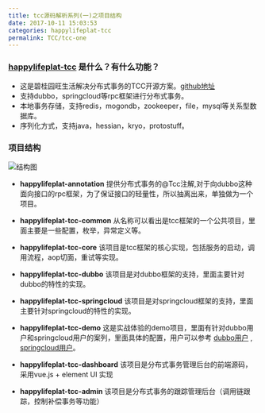 ```yaml
---
title: tcc源码解析系列(一)之项目结构
date: 2017-10-11 15:03:53
categories: happylifeplat-tcc
permalink: TCC/tcc-one
---
```


### [happylifeplat-tcc](https://github.com/yu199195/happylifeplat-tcc) 是什么？有什么功能？
  *  这是碧桂园旺生活解决分布式事务的TCC开源方案。[github地址](https://github.com/yu199195/happylifeplat-tcc)
  * 支持dubbo，springcloud等rpc框架进行分布式事务。
  *  本地事务存储，支持redis，mogondb，zookeeper，file，mysql等关系型数据库。
  * 序列化方式，支持java，hessian，kryo，protostuff。

###  项目结构
![结构图](https://yu199195.github.io/images/happylifeplat-tcc/01.png)

*  **happylifeplat-annotation** 提供分布式事务的@Tcc注解,对于向dubbo这种面向接口的rpc框架，为了保证接口的轻量性，所以抽离出来，单独做为一个项目。

* **happylifeplat-tcc-common** 从名称可以看出是tcc框架的一个公共项目，里面主要是一些配置，枚举，异常定义等。

* **happylifeplat-tcc-core** 该项目是tcc框架的核心实现，包括服务的启动，调用流程，aop切面，重试等实现。

* **happylifeplat-tcc-dubbo**  该项目是对dubbo框架的支持，里面主要针对dubbo的特性的实现。

* **happylifeplat-tcc-springcloud** 该项目是对springcloud框架的支持，里面主要针对springcloud的特性的实现。

* **happylifeplat-tcc-demo** 这是实战体验的demo项目，里面有针对dubbo用户和springcloud用户的案列，里面具体的配置，用户可以参考 [dubbo用户](https://github.com/yu199195/happylifeplat-tcc/wiki/%E5%BF%AB%E9%80%9F%E4%BD%93%E9%AA%8C%EF%BC%88dubbo%EF%BC%89)  ,    [springcloud用户](https://github.com/yu199195/happylifeplat-tcc/wiki/%E5%BF%AB%E9%80%9F%E4%BD%93%E9%AA%8C%EF%BC%88springcloud%EF%BC%89)。

* **happylifeplat-tcc-dashboard** 该项目是分布式事务管理后台的前端源码，采用vue.js + element UI 实现

* **happylifeplat-tcc-admin** 该项目是分布式事务的跟踪管理后台（调用链跟踪，控制补偿事务等功能）
